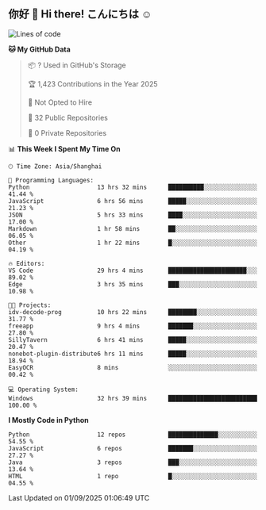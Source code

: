## 你好 👋 Hi there! こんにちは ☺️

<!--START_SECTION:waka-->
![Lines of code](https://img.shields.io/badge/From%20Hello%20World%20I%27ve%20Written-275.6%20thousand%20lines%20of%20code-blue)

**🐱 My GitHub Data** 

> 📦 ? Used in GitHub's Storage 
 > 
> 🏆 1,423 Contributions in the Year 2025
 > 
> 🚫 Not Opted to Hire
 > 
> 📜 32 Public Repositories 
 > 
> 🔑 0 Private Repositories 
 > 
📊 **This Week I Spent My Time On** 

```text
🕑︎ Time Zone: Asia/Shanghai

💬 Programming Languages: 
Python                   13 hrs 32 mins      ██████████░░░░░░░░░░░░░░░   41.44 % 
JavaScript               6 hrs 56 mins       █████░░░░░░░░░░░░░░░░░░░░   21.23 % 
JSON                     5 hrs 33 mins       ████░░░░░░░░░░░░░░░░░░░░░   17.00 % 
Markdown                 1 hr 58 mins        ██░░░░░░░░░░░░░░░░░░░░░░░   06.05 % 
Other                    1 hr 22 mins        █░░░░░░░░░░░░░░░░░░░░░░░░   04.19 % 

🔥 Editors: 
VS Code                  29 hrs 4 mins       ██████████████████████░░░   89.02 % 
Edge                     3 hrs 35 mins       ███░░░░░░░░░░░░░░░░░░░░░░   10.98 % 

🐱‍💻 Projects: 
idv-decode-prog          10 hrs 22 mins      ████████░░░░░░░░░░░░░░░░░   31.77 % 
freeapp                  9 hrs 4 mins        ███████░░░░░░░░░░░░░░░░░░   27.80 % 
SillyTavern              6 hrs 41 mins       █████░░░░░░░░░░░░░░░░░░░░   20.47 % 
nonebot-plugin-distribute6 hrs 11 mins       █████░░░░░░░░░░░░░░░░░░░░   18.94 % 
EasyOCR                  8 mins              ░░░░░░░░░░░░░░░░░░░░░░░░░   00.42 % 

💻 Operating System: 
Windows                  32 hrs 39 mins      █████████████████████████   100.00 % 
```

**I Mostly Code in Python** 

```text
Python                   12 repos            ██████████████░░░░░░░░░░░   54.55 % 
JavaScript               6 repos             ███████░░░░░░░░░░░░░░░░░░   27.27 % 
Java                     3 repos             ███░░░░░░░░░░░░░░░░░░░░░░   13.64 % 
HTML                     1 repo              █░░░░░░░░░░░░░░░░░░░░░░░░   04.55 % 
```




 Last Updated on 01/09/2025 01:06:49 UTC
<!--END_SECTION:waka-->